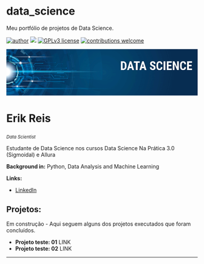 # data_science
Meu portfólio de projetos de Data Science.

[![author](https://img.shields.io/badge/author-carlosfab-red.svg)](https://www.linkedin.com/in/carlosfab) [![](https://img.shields.io/badge/python-3.7+-blue.svg)](https://www.python.org/downloads/release/python-365/) [![GPLv3 license](https://img.shields.io/badge/License-GPLv3-blue.svg)](http://perso.crans.org/besson/LICENSE.html) [![contributions welcome](https://img.shields.io/badge/contributions-welcome-brightgreen.svg?style=flat)](https://github.com/carlosfab/data_science/issues)

<p align="center">
  <img src="banner.png" >
</p>

# Erik Reis
<sub>*Data Scientist*</sub>

Estudante de Data Science nos cursos Data Science Na Prática 3.0 (Sigmoidal) e Allura 

**Background in:** Python, Data Analysis and Machine Learning

**Links:**
* [LinkedIn](https://www.linkedin.com/in/deverikreis/)


## Projetos:
Em construção - Aqui seguem alguns dos projetos executados que foram concluídos.

* **Projeto teste: 01** LINK
* **Projeto teste: 02** LINK

---




